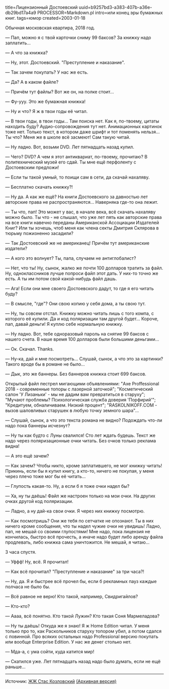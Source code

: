 title=Лицензионный Достоевский
uuid=b9257bd3-a383-407b-a36e-db29bd17a4a9
PROCESSOR=Markdown.pl
intro=или конец эры бумажных книг.
tags=юмор
created=2003-01-18

Обычная московская квартира, 2018 год.

&mdash; Пап, можно я с твой карточки сниму 99 баксов? За книжку надо заплатить…

&mdash; А что за книжка?

&mdash; Ну, этот. Достоевский. "Преступление и наказание".

&mdash; Так зачем покупать? У нас же есть.

&mdash; Да? А в каком файле?

&mdash; Причём тут файлы? Вот же он, на полке стоит…

&mdash; Фу-ууу. Это же бумажная книжка!

&mdash; Ну и что? Я ж в твои годы её читал.

&mdash; В твои годы, в твои годы… Там поиска нет. Как я, по-твоему, цитаты находить буду? Аудио-сопровождения тут нет. Анимационных картинок тоже нет. Только текст, в котором даже шрифт и тот поменять нельзя… Ты что? Меня же в школе всё засмеют! Сам такую читай.

&mdash; Ну ладно. Вот, возьми DVD. Лет пятнадцать назад купил.

&mdash; Чего? DVD? А чем я этот антиквариат, по-твоему, прочитаю? В политехнический музей его сдай. Ты мне ещё перфоленту с Достоевским предложи!

&mdash; Если ты такой умный, то поищи сам в сети, да скачай нахаляву.

&mdash; Бесплатно скачать книжку?!

&mdash; Ну да. А как же ещё? На книги Достоевского за давностью лет авторские права не распространяются… Наверняка где-то она лежит.

&mdash; Ты что, пап! Это может у вас, в начале века, всё скачать нахаляву можно было. Ты что - не слышал, что уже лет пять как авторские права на все книги навечно переданы Американской Ассоциации Издателей Книг? Или ты хочешь, чтоб меня как члена секты Дмитрия Склярова в тюрьму пожизненно засадили?

&mdash; Так Достоевский же не американец! Причём тут американские издатели?

&mdash; А кого это волнует? Ты, папа, случаем не антиглобалист?

&mdash; Нет, что ты! Ну, сынок, жалко же почти 100 долларов тратить за файл. Ну, одноклассников лучше попроси файл этот дать. У них-то точно же есть. А ты им потом свой какой-нибудь файл дашь.

&mdash; Ага! Если они мне своего Достоевского дадут, то где я его читать буду?

&mdash; В смысле, "где"? Они свою копию у себя дома, а ты свою тут.

&mdash; Ну, ты совсем отстал. Книжку можно читать лишь с того компа, с которого её купили. Да и код поляризации там другой будет… Короче, пап, давай деньги! Я куплю себе нормальную книжку.

&mdash; Ну ладно. Вот, тебе одноразовый пароль на снятие 99 баксов с нашего счета. В наше время 100 долларов были большими деньгами…

&mdash; Ок. Скачал. Thanks.

&mdash; Ну-ка, дай и мне посмотреть… Слушай, сынок, а что это за картинки? Такого вроде бы в романе не было…

&mdash; Дык, это же баннеры. Без баннеров книжка стоит 699 баксов.

Открытый файл пестрел мигающими объявлениями: "Axe Proffessional 2018 - современные топоры с лазерной заточкой"; "Косметический салон 'У Лизаньки' - мы не дадим вам превратиться в старуху"; "Мучают проблемы? Психологическая служба доверия 'Порфирий'"; "Кредитуем, обналичиваем. Низкий процент"; "RASKOLNIKOFF.COM - вызов шаловливых старушек в любую точку земного шара"…

&mdash; Слушай, сынок, а что это текста романа не видно? Подождать что-ли надо пока баннеры исчезнут?

&mdash; Ну ты как будто с Луны свалился! Сто лет ждать будешь. Текст же надо через поляризационные очки читать. Без очков только реклама видна!

&mdash; А это ещё зачем?

&mdash; Как зачем? Чтобы никто, кроме заплатившего, не мог книжку читать! Прикинь, если бы я купил книгу, а кто-то, ничего не покупая, у меня через плечо тоже мог бы её читать…

&mdash; Глупость какая-то. Ну, а если б я тоже очки надел бы?

&mdash; Ха, ну ты даёшь! Файл же настроен только на мои очки. На других очках другой код поляризации.

&mdash; Ладно, а ну дай-ка свои очки. Я через них книжку посмотрю.

&mdash; Как посмотришь? Они же тебя по сетчатке не опознают. Ты в них ничего кроме сообщения, что ты надел чужие очки не увидишь! Ладно, пап, не мешай со своими глупостями! Мне надо, пока лицензия не кончилась, быстро всё прочесть, а иначе надо будет либо аренду файла продлевать, либо книжка сама уничтожится. Не мешай, я читаю…

3 часа спустя.

&mdash; Уффф! Ну, всё. Я прочитал!

&mdash; Как всё прочитал? "Преступление и наказание" за три часа?!

&mdash; Ну, да. Я и быстрее всё прочел бы, если б рекламных пауз каждые полчаса не было бы.

&mdash; Всё равное не верю! Кто такой, например, Свидригайлов?

&mdash; Кто-кто?

&mdash; Аааа, всё понятно. Кто такой Лужин? Кто такая Соня Мармеладова?

&mdash; Ну ты даёшь! Откуда же я знаю! Я ж Home Edition читал. У меня только про то, как Раскольников старуху топором убил, а потом сдался с повинной. Про всяких остальных надо Professional версию покупать или вообще Enterprise Edition. У нас же денег столько нет.

&mdash; Мда-а, с ума сойти, куда катится мир!

&mdash; Скатился уже. Лет пятнадцать назад надо было думать, если не ещё раньше…

----

Источник: [ЖЖ Стас Козловский](https://ctac.livejournal.com/15484.html)
[(Архивная версия)](http://archive.is/NIpqa)
